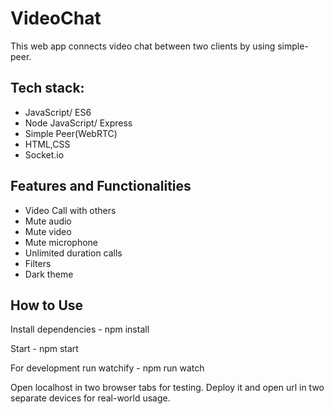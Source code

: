 # VideoChat
This web app connects video chat between two clients by using simple-peer.

## Tech stack:

* JavaScript/ ES6
* Node JavaScript/ Express
* Simple Peer(WebRTC)
* HTML,CSS
* Socket.io

## Features and Functionalities

* Video Call with others
* Mute audio
* Mute video
* Mute microphone
* Unlimited duration calls
* Filters
* Dark theme

## How to Use

Install dependencies - npm install

Start - npm start

For development run watchify - npm run watch

Open localhost in two browser tabs for testing. 
Deploy it and open url in two separate devices for real-world usage.

